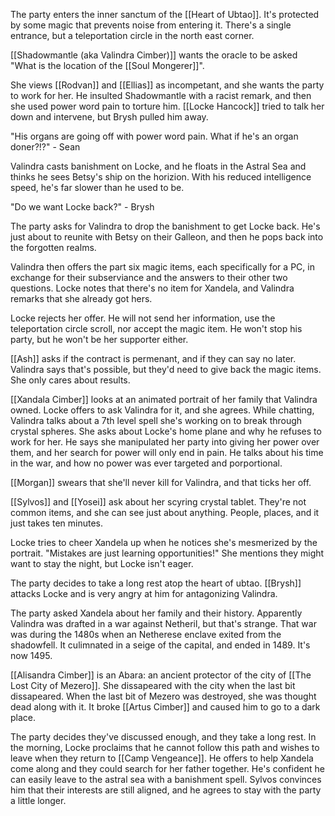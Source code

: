 The party enters the inner sanctum of the [[Heart of Ubtao]]. It's protected by some magic that prevents noise from entering it. There's a single entrance, but a teleportation circle in the north east corner.

[[Shadowmantle (aka Valindra Cimber)]] wants the oracle to be asked "What is the location of the [[Soul Mongerer]]".

She views [[Rodvan]] and [[Ellias]] as incompetant, and she wants the party to work for her. He insulted Shadowmantle with a racist remark, and then she used power word pain to torture him. [[Locke Hancock]] tried to talk her down and intervene, but Brysh pulled him away.

"His organs are going off with power word pain. What if he's an organ doner?!?" - Sean

Valindra casts banishment on Locke, and he floats in the Astral Sea and thinks he sees Betsy's ship on the horizion. With his reduced intelligence speed, he's far slower than he used to be.

"Do we want Locke back?" - Brysh

The party asks for Valindra to drop the banishment to get Locke back. He's just about to reunite with Betsy on their Galleon, and then he pops back into the forgotten realms.

Valindra then offers the part six magic items, each specifically for a PC, in exchange for their subserviance and the answers to their other two questions. Locke notes that there's no item for Xandela, and Valindra remarks that she already got hers.

Locke rejects her offer. He will not send her information, use the teleportation circle scroll, nor accept the magic item. He won't stop his party, but he won't be her supporter either.

[[Ash]] asks if the contract is permenant, and if they can say no later. Valindra says that's possible, but they'd need to give back the magic items. She only cares about results.

[[Xandala Cimber]] looks at an animated portrait of her family that Valindra owned. Locke offers to ask Valindra for it, and she agrees. While chatting, Valindra talks about a 7th level spell she's working on to break through crystal spheres. She asks about Locke's home plane and why he refuses to work for her. He says she manipulated her party into giving her power over them, and her search for power will only end in pain. He talks about his time in the war, and how no power was ever targeted and porportional.

[[Morgan]] swears that she'll never kill for Valindra, and that ticks her off.

[[Sylvos]] and [[Yosei]] ask about her scyring crystal tablet. They're not common items, and she can see just about anything. People, places, and it just takes ten minutes.

Locke tries to cheer Xandela up when he notices she's mesmerized by the portrait. "Mistakes are just learning opportunities!" She mentions they might want to stay the night, but Locke isn't eager.

The party decides to take a long rest atop the heart of ubtao. [[Brysh]] attacks Locke and is very angry at him for antagonizing Valindra.

The party asked Xandela about her family and their history. Apparently Valindra was drafted in a war against Netheril, but that's strange. That war was during the 1480s when an Netherese enclave exited from the shadowfell. It culimnated in a seige of the capital, and ended in 1489. It's now 1495.

[[Alisandra Cimber]] is an Abara: an ancient protector of the city of [[The Lost City of Mezero]]. She dissapeared with the city when the last bit dissapeared. When the last bit of Mezero was destroyed, she was thought dead along with it. It broke [[Artus Cimber]] and caused him to go to a dark place.

The party decides they've discussed enough, and they take a long rest. In the morning, Locke proclaims that he cannot follow this path and wishes to leave when they return to [[Camp Vengeance]]. He offers to help Xandela come along and they could search for her father together. He's confident he can easily leave to the astral sea with a banishment spell. Sylvos convinces him that their interests are still aligned, and he agrees to stay with the party a little longer.